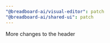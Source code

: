 ```yaml
---
"@breadboard-ai/visual-editor": patch
"@breadboard-ai/shared-ui": patch
---
```


More changes to the header
